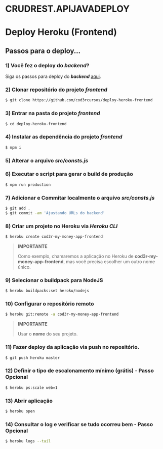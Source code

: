 # CRUDREST.APIJAVADEPLOY
# Deploy Heroku (Frontend)

## Passos para o deploy...

### 1) Você fez o deploy do **_backend_**?

Siga os passos para deploy do **_backend_** [aqui](https://github.com/cod3rcursos/deploy-heroku-backend).

### 2) Clonar repositório do projeto **_frontend_**

```bash
$ git clone https://github.com/cod3rcursos/deploy-heroku-frontend
```

### 3) Entrar na pasta do projeto **_frontend_**

```bash
$ cd deploy-heroku-frontend
```

### 4) Instalar as dependência do projeto **_frontend_**

```bash
$ npm i
```

### 5) Alterar o arquivo **_src/consts.js_**

### 6) Executar o script para gerar o build de produção

```bash
$ npm run production
```

### 7) Adicionar e Commitar localmente o arquivo **_src/consts.js_**

```bash
$ git add .
$ git commit -am 'Ajustando URLs do backend'
```

### 8) Criar um projeto no Heroku via _Heroku CLI_

```bash
$ heroku create cod3r-my-money-app-frontend
```

> **IMPORTANTE**
> 
> Como exemplo, chamaremos a aplicação no Heroku de **cod3r-my-money-app-frontend**, mas você precisa escolher um outro nome único.

### 9) Selecionar o buildpack para NodeJS

```bash
$ heroku buildpacks:set heroku/nodejs
```

### 10) Configurar o repositório remoto

```bash
$ heroku git:remote -a cod3r-my-money-app-frontend
```

> **IMPORTANTE**
> 
> Usar o **nome** do seu projeto.

### 11) Fazer deploy da aplicação via **push** no repositório.

```bash
$ git push heroku master
```

### 12) Definir o tipo de escalonamento mínimo (grátis) - Passo **Opcional**

```bash
$ heroku ps:scale web=1
```

### 13) Abrir aplicação

```bash
$ heroku open
```

### 14) Consultar o log e verificar se tudo ocorreu bem - Passo **Opcional**

```bash
$ heroku logs --tail
```
